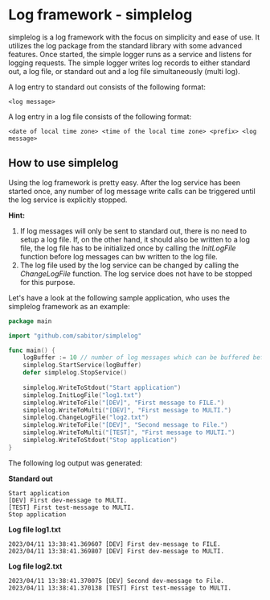 # Log framework - simplelog
simplelog is a log framework with the focus on simplicity and ease of use. It utilizes the log package from the standard library with some advanced features.
Once started, the simple logger runs as a service and listens for logging requests.
The simple logger writes log records to either standard out, a log file, or standard out and a log file simultaneously (multi log).

A log entry to standard out consists of the following format:
```
<log message>
```

A log entry in a log file consists of the following format:
```
<date of local time zone> <time of the local time zone> <prefix> <log message>
```

## How to use simplelog
Using the log framework is pretty easy. After the log service has been started once, any number of log message write calls can be triggered until the log service is  explicitly stopped.

**Hint:** 
1) If log messages will only be sent to standard out, there is no need to setup a log file. If, on the other hand, it should also be written to a log file, the log file has to be initialized once by calling the *InitLogFile* function before log messages can bw written to the log file.
2) The log file used by the log service can be changed by calling the *ChangeLogFile* function. The log service does not have to be stopped for this purpose.

Let's have a look at the following sample application, who uses the simplelog framework as an example:
```go
package main

import "github.com/sabitor/simplelog"

func main() {
    logBuffer := 10 // number of log messages which can be buffered before the log service blocks
    simplelog.StartService(logBuffer)
    defer simplelog.StopService()
    
    simplelog.WriteToStdout("Start application")
    simplelog.InitLogFile("log1.txt")
    simplelog.WriteToFile("[DEV]", "First message to FILE.")
    simplelog.WriteToMulti("[DEV]", "First message to MULTI.")
    simplelog.ChangeLogFile("log2.txt")
    simplelog.WriteToFile("[DEV]", "Second message to File.")
    simplelog.WriteToMulti("[TEST]", "First message to MULTI.")
    simplelog.WriteToStdout("Stop application")
}
```

The following log output was generated:

**Standard out**
```
Start application
[DEV] First dev-message to MULTI.
[TEST] First test-message to MULTI.
Stop application
```
**Log file log1.txt**
```
2023/04/11 13:38:41.369607 [DEV] First dev-message to FILE.
2023/04/11 13:38:41.369807 [DEV] First dev-message to MULTI.
```
**Log file log2.txt**
```
2023/04/11 13:38:41.370075 [DEV] Second dev-message to File.
2023/04/11 13:38:41.370138 [TEST] First test-message to MULTI.
```



